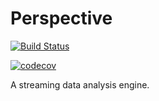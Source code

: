 # Perspective

[![Build Status](https://travis-ci.com/deepankarsharma/perspective.svg?branch=master)](https://travis-ci.com/deepankarsharma/perspective)

[![codecov](https://codecov.io/gh/deepankarsharma/perspective/branch/master/graph/badge.svg)](https://codecov.io/gh/deepankarsharma/perspective)

A streaming data analysis engine. 



